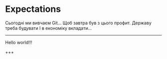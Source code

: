# Expectations
Сьогодні ми вивчаєм Git...
Щоб завтра був з цього профит.
Державу треба будувати
І в економіку вкладати...
  * * * * * * * * * * * * * *

  Hello world!!!

  +++